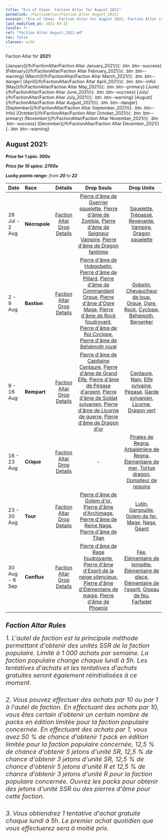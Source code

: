 ```yaml
---
title: "Era of Chaos  Faction Altar for August 2021"
permalink: /FactionAltar/Faction Altar August_2021/
excerpt: "Era of Chaos  Faction Altar for August 2021. Faction Altar is the primary method for obtaining SSR units from the popular faction. Limited to 1,000 purchases each week. The popular faction changes at 05:00 every Monday. Purchase attempts and free purchase attempts will also reset then."
last_modified_at: 2021-03-25
locale: fr
ref: "Faction Altar August_2021.md"
toc: false
classes: wide
---
```


  Faction Altar for **2021:**

  [January](/fr/FactionAltar/Faction Altar January_2021/){: .btn .btn--success} [February](/fr/FactionAltar/Faction Altar February_2021/){: .btn .btn--warning} [March](/fr/FactionAltar/Faction Altar March_2021/){: .btn .btn--danger} [April](/fr/FactionAltar/Faction Altar April_2021/){: .btn .btn--info} [May](/fr/FactionAltar/Faction Altar May_2021/){: .btn .btn--primary} [June](/fr/FactionAltar/Faction Altar June_2021/){: .btn .btn--success} [July](/fr/FactionAltar/Faction Altar July_2021/){: .btn .btn--warning} [August](/fr/FactionAltar/Faction Altar August_2021/){: .btn .btn--danger} [September](/fr/FactionAltar/Faction Altar September_2021/){: .btn .btn--info} [October](/fr/FactionAltar/Faction Altar October_2021/){: .btn .btn--primary} [November](/fr/FactionAltar/Faction Altar November_2021/){: .btn .btn--success} [December](/fr/FactionAltar/Faction Altar December_2021/){: .btn .btn--warning} 

## August 2021:

  **Price for 1 spin: 300x** <i class="fas fa-gem"/>

  **Price for 10 spins: 2700x** <i class="fas fa-gem"/>

  **Lucky points range:** from **20** to **22**

  |    Date    |  Race  |  Détails  |   Drop Souls   | Drop Units |
  |:-----------|:-------|:---------:|:--------------:|:----------:|
  | 26 Jul - 2 Aug | **Nécropole** | [Faction Altar Drop Details](/fr/FactionAltar/DROP_104/) | [Pierre d'âme de Guerrier squelette](/fr/Items/unt_297/), [Pierre d'âme de Zombie](/fr/Items/unt_298/), [Pierre d'âme de Seigneur Vampire](/fr/Items/unt_300/), [Pierre d'âme de Dragon fantôme](/fr/Items/unt_303/) | [Squelette](/fr/Items/unt_208/), [Trépassé](/fr/Items/unt_209/), [Revenante](/fr/Items/unt_210/), [Vampire](/fr/Items/unt_211/), [Dragon squelette](/fr/Items/unt_214/) | 
  | 2 - 9 Aug | **Bastion** | [Faction Altar Drop Details](/fr/FactionAltar/DROP_103/) | [Pierre d'âme de Hobgobelin](/fr/Items/unt_305/), [Pierre d'âme de Pillard](/fr/Items/unt_306/), [Pierre d'âme de Commandant Orque](/fr/Items/unt_307/), [Pierre d'âme d'Ogre Mage](/fr/Items/unt_308/), [Pierre d'âme de Rock foudroyant](/fr/Items/unt_309/), [Pierre d'âme de Roi Cyclope](/fr/Items/unt_310/), [Pierre d'âme de Béhémoth royal](/fr/Items/unt_311/) | [Gobelin](/fr/Items/unt_217/), [Chevaucheur de loup](/fr/Items/unt_218/), [Orque](/fr/Items/unt_219/), [Ogre](/fr/Items/unt_220/), [Rock](/fr/Items/unt_221/), [Cyclope](/fr/Items/unt_222/), [Béhémoth](/fr/Items/unt_223/), [Berserker](/fr/Items/unt_224/) | 
  | 9 - 16 Aug | **Rempart** | [Faction Altar Drop Details](/fr/FactionAltar/DROP_102/) | [Pierre d'âme de Capitaine Centaure](/fr/Items/unt_290/), [Pierre d'âme de Grand Elfe](/fr/Items/unt_291/), [Pierre d'âme de Pégase d'argent](/fr/Items/unt_292/), [Pierre d'âme de Soldat sylvanien](/fr/Items/unt_293/), [Pierre d'âme de Licorne de guerre](/fr/Items/unt_294/), [Pierre d'âme de Dragon d'or](/fr/Items/unt_295/) | [Centaure](/fr/Items/unt_199/), [Nain](/fr/Items/unt_200/), [Elfe sylvaine](/fr/Items/unt_201/), [Pégase](/fr/Items/unt_202/), [Garde sylvanien](/fr/Items/unt_203/), [Licorne](/fr/Items/unt_204/), [Dragon vert](/fr/Items/unt_205/) | 
  | 16 - 23 Aug | **Crique** | [Faction Altar Drop Details](/fr/FactionAltar/DROP_112/) |  - | [Pirates de Regna](/fr/Items/unt_273/), [Arbalétrière de Regna](/fr/Items/unt_274/), [Élémentaire de mer](/fr/Items/unt_275/), [Tortue dragon](/fr/Items/unt_278/), [Dompteur de requins](/fr/Items/unt_281/) | 
  | 23 - 30 Aug | **Tour** | [Faction Altar Drop Details](/fr/FactionAltar/DROP_106/) | [Pierre d'âme de Golem d'or](/fr/Items/unt_322/), [Pierre d'âme d'Archimage](/fr/Items/unt_323/), [Pierre d'âme de Reine Naga](/fr/Items/unt_325/), [Pierre d'âme de Titan](/fr/Items/unt_326/) | [Lutin](/fr/Items/unt_235/), [Gargouille](/fr/Items/unt_236/), [Golem de fer](/fr/Items/unt_237/), [Mage](/fr/Items/unt_238/), [Naga](/fr/Items/unt_240/), [Géant ](/fr/Items/unt_241/) | 
  | 30 Aug - 6 Sep | **Conflux** | [Faction Altar Drop Details](/fr/FactionAltar/DROP_109/) | [Pierre d'âme de Rage foudroyante](/fr/Items/unt_344/), [Pierre d'âme d'Esprit de la neige silencieux](/fr/Items/unt_345/), [Pierre d'âme d'Élémentaire de magie](/fr/Items/unt_347/), [Pierre d'âme de Phoenix](/fr/Items/unt_348/) | [Fée](/fr/Items/unt_262/), [Élémentaire de tempête](/fr/Items/unt_263/), [Élémentaire de glace](/fr/Items/unt_264/), [Élémentaire de l'esprit](/fr/Items/unt_267/), [Oiseau de feu](/fr/Items/unt_268/), [Farfadet](/fr/Items/unt_270/) | 




## Faction Altar Rules

  <span style="color: #3c2a1e;font-size:20px">1. L'autel de faction est la principale méthode permettant d'obtenir des unités SSR de la faction populaire. Limité à 1 000 achats par semaine. La faction populaire change chaque lundi à 5h. Les tentatives d'achats et les tentatives d'achats gratuites seront également réinitialisées à ce moment. </span><br/>

<br/>  <span style="color: #3c2a1e;font-size:20px">2. Vous pouvez effectuer des achats par 10 ou par 1 à l'autel de faction. En effectuant des achats par 10, vous êtes certain d'obtenir un certain nombre de packs en édition limitée pour la faction populaire concernée. En effectuant des achats par 1, vous avez 50 % de chance d'obtenir 1 pack en édition limitée pour la faction populaire concernée, 12,5 % de chance d'obtenir 5 jetons d'unité SR, 12,5 % de chance d'obtenir 3 jetons d'unité SR, 12,5 % de chance d'obtenir 5 jetons d'unité R et 12,5 % de chance d'obtenir 3 jetons d'unité R pour la faction populaire concernée. Ouvrez les packs pour obtenir des jetons d'unité SSR ou des pierres d'âme pour cette faction.</span><br/>

<br/>  <span style="color: #3c2a1e;font-size:20px">3. Vous obtiendrez 1 tentative d'achat gratuite chaque lundi à 5h. Le premier achat quotidien que vous effectuerez sera à moitié prix.</span><br/>

<br/>